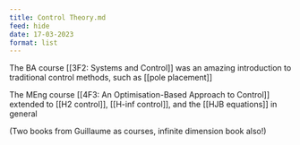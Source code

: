 ```yaml
---
title: Control Theory.md
feed: hide
date: 17-03-2023
format: list
---
```



The BA course [[3F2: Systems and Control]] was an amazing introduction to traditional control methods, such as [[pole placement]]

The MEng course [[4F3: An Optimisation-Based Approach to Control]] extended to [[H2 control]], [[H-inf control]], and the [[HJB equations]] in general

(Two books from Guillaume as courses, infinite dimension book also!)